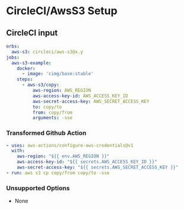 # CircleCI/AwsS3 Setup

## CircleCI input

```yaml
orbs:
  aws-s3: circleci/aws-s3@x.y
jobs:
  aws-s3-example:
    docker:
      - image: 'cimg/base:stable'
    steps:
      - aws-s3/copy:
          aws-region: AWS_REGION
          aws-access-key-id: AWS_ACCESS_KEY_ID
          aws-secret-access-key: AWS_SECRET_ACCESS_KEY
          to: copy/to
          from: copy/from
          arguments: -sse
```

### Transformed Github Action

```yaml
- uses: aws-actions/configure-aws-credentials@v1
  with:
    aws-region: "${{ env.AWS_REGION }}"
    aws-access-key-id: "${{ secrets.AWS_ACCESS_KEY_ID }}"
    aws-secret-access-key: "${{ secrets.AWS_SECRET_ACCESS_KEY }}"
- run: aws s3 cp copy/from copy/to -sse
```

### Unsupported Options

- None